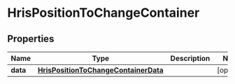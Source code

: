 

# HrisPositionToChangeContainer


## Properties

| Name | Type | Description | Notes |
|------------ | ------------- | ------------- | -------------|
|**data** | [**HrisPositionToChangeContainerData**](HrisPositionToChangeContainerData.md) |  |  [optional] |



